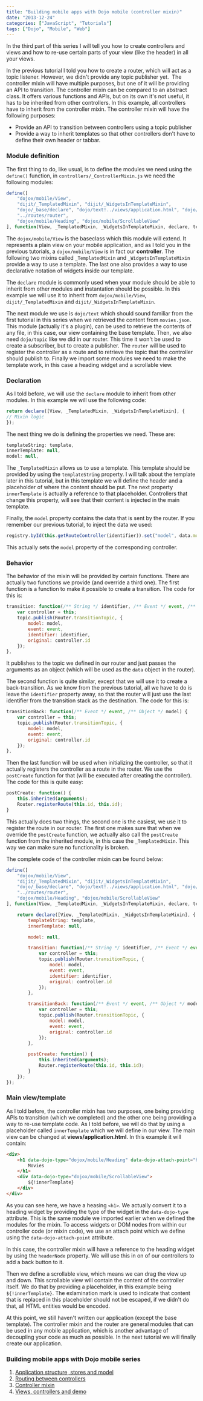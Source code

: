 ```yaml
---
title: "Building mobile apps with Dojo mobile (controller mixin)"
date: "2013-12-24"
categories: ["JavaScript", "Tutorials"]
tags: ["Dojo", "Mobile", "Web"]
---
```


In the third part of this series I will tell you how to create controllers and views and how to re-use certain parts of your view (like the header) in all your views.

In the previous tutorial I told you how to create a router, which will act as a topic listener. However, we didn't provide any topic publisher yet.  The controller mixin will have multiple purposes, but one of it will be providing an API to transition. The controller mixin can be compared to an abstract class. It offers various functions and APIs, but on its own it's not useful, it has to be inherited from other controllers. In this example, all controllers have to inherit from the controller mixin. The controller mixin will have the following purposes:

- Provide an API to transition between controllers using a topic publisher
- Provide a way to inherit templates so that other controllers don't have to define their own header or tabbar.

### Module definition

The first thing to do, like usual, is to define the modules we need using the `define()` function, in `controllers/_ControllerMixin.js` we need the following modules:

```javascript
define([
    "dojox/mobile/View",
    "dijit/_TemplatedMixin", "dijit/_WidgetsInTemplateMixin",
    "dojo/_base/declare", "dojo/text!../views/application.html", "dojo/topic",
    "../routes/router",
    "dojox/mobile/Heading", "dojox/mobile/ScrollableView"
], function(View, _TemplatedMixin, _WidgetsInTemplateMixin, declare, template, topic, Router) {
```

The `dojox/mobile/View` is the baseclass which this module will extend. It represents a plain view on your mobile application, and as I told you in the previous tutorials, a `dojox/mobile/View` is in fact our **controller**. The following two mixins called `_TemplatedMixin` and `_WidgetsInTemplateMixin` provide a way to use a template. The last one also provides a way to use declarative notation of widgets inside our template.

The `declare` module is commonly used when your module should be able to inherit from other modules and instantation should be possible. In this example we will use it to inherit from `dojox/mobile/View`, `dijit/_TemplatedMixin` and `dijit/_WidgetsInTemplateMixin`.

The next module we use is `dojo/text` which should sound familiar from the first tutorial in this series when we retrieved the content from `movies.json`. This module (actually it's a plugin), can be used to retrieve the contents of any file, in this case, our view containing the base template. Then, we also need `dojo/topic` like we did in our router. This time it won't be used to create a subscriber, but to create a publisher. The `router` will be used to register the controller as a route and to retrieve the topic that the controller should publish to. Finally we import some modules we need to make the template work, in this case a heading widget and a scrollable view.

### Declaration

As I told before, we will use the `declare` module to inherit from other modules. In this example we will use the following code:

```javascript
return declare([View, _TemplatedMixin, _WidgetsInTemplateMixin], {
// Mixin logic
});
```

The next thing we do is defining the properties we need. These are:

```javascript
templateString: template,
innerTemplate: null,
model: null,
```

The `_TemplatedMixin` allows us to use a template. This template should be provided by using the `templateString` property. I will talk about the template later in this tutorial, but in this template we will define the header and a placeholder of where the content should be put. The next property `innerTemplate` is actually a reference to that placeholder. Controllers that change this property, will see that their content is injected in the main template.

Finally, the `model` property contains the data that is sent by the router. If you remember our previous tutorial, to inject the data we used:

```javascript
registry.byId(this.getRouteController(identifier)).set("model", data.model);
```

This actually sets the `model` property of the corresponding controller.

### Behavior

The behavior of the mixin will be provided by certain functions. There are actually two functions we provide (and override a third one). The first function is a function to make it possible to create a transition. The code for this is:

```javascript
transition: function(/** String */ identifier, /** Event */ event, /** Object */ model) {
    var controller = this;
    topic.publish(Router.transitionTopic, {
        model: model,
        event: event,
        identifier: identifier,
        original: controller.id
    });
},
```

It publishes to the topic we defined in our router and just passes the arguments as an object (which will be used as the `data` object in the router).

The second function is quite similar, except that we will use it to create a back-transition. As we know from the previous tutorial, all we have to do is leave the `identifier` property away, so that the router will just use the last identifier from the transition stack as the destination. The code for this is:

```javascript
transitionBack: function(/** Event */ event, /** Object */ model) {
    var controller = this;
    topic.publish(Router.transitionTopic, {
        model: model,
        event: event,
        original: controller.id
    });
},
```

Then the last function will be used when initializing the controller, so that it actually registers the controller as a route in the router. We use the `postCreate` function for that (will be executed after creating the controller). The code for this is quite easy:

```javascript
postCreate: function() {
    this.inherited(arguments);
    Router.registerRoute(this.id, this.id);
}
```

This actually does two things, the second one is the easiest, we use it to register the route in our router. The first one makes sure that when we override the `postCreate` function, we actually also call the `postCreate` function from the inherited module, in this case the `_TemplatedMixin`. This way we can make sure no functionality is broken.

The complete code of the controller mixin can be found below:

```javascript
define([
    "dojox/mobile/View",
    "dijit/_TemplatedMixin", "dijit/_WidgetsInTemplateMixin",
    "dojo/_base/declare", "dojo/text!../views/application.html", "dojo/topic",
    "../routes/router",
    "dojox/mobile/Heading", "dojox/mobile/ScrollableView"
], function(View, _TemplatedMixin, _WidgetsInTemplateMixin, declare, template, topic, Router) {

    return declare([View, _TemplatedMixin, _WidgetsInTemplateMixin], {
        templateString: template,
        innerTemplate: null,

        model: null,

        transition: function(/** String */ identifier, /** Event */ event, /** Object */ model) {
            var controller = this;
            topic.publish(Router.transitionTopic, {
                model: model,
                event: event,
                identifier: identifier,
                original: controller.id
            });
        },

        transitionBack: function(/** Event */ event, /** Object */ model) {
            var controller = this;
            topic.publish(Router.transitionTopic, {
                model: model,
                event: event,
                original: controller.id
            });
        },

        postCreate: function() {
            this.inherited(arguments);
            Router.registerRoute(this.id, this.id);
        }
    });
});
```

### Main view/template

As I told before, the controller mixin has two purposes, one being providing APIs to transition (which we completed) and the other one being providing a way to re-use template code. As I told before, we will do that by using a placeholder called `innerTemplate` which we will define in our view. The main view can be changed at **views/application.html**. In this example it will contain:

```html
<div>
    <h1 data-dojo-type="dojox/mobile/Heading" data-dojo-attach-point="headerNode">
        Movies
    </h1>
    <div data-dojo-type="dojox/mobile/ScrollableView">
        ${!innerTemplate}
    </div>
</div>
```

As you can see here, we have a heasing `<h1>`. We actually convert it to a heading widget by providing the type of the widget in the `data-dojo-type` attribute. This is the same module we imported earlier when we defined the modules for the mixin. To access widgets or DOM nodes from within our controller code (or mixin code), we use an attach point which we define using the `data-dojo-attach-point` attribute.

In this case, the controller mixin will have a reference to the heading widget by using the `headerNode` property. We will use this in on of our controllers to add a back button to it.

Then we define a scrollable view, which means we can drag the view up and down. This scrollable view will contain the content of the controller itself. We do that by providing a placeholder, in this example being `${!innerTemplate}`. The exlamination mark is used to indicate that content that is replaced in this placeholder should not be escaped, if we didn't do that, all HTML entities would be encoded.

At this point, we still haven't written our application (except the base template). The controller mixin and the router are general modules that can be used in any mobile application, which is another advantage of decoupling your code as much as possible. In the next tutorial we will finally create our application.

### Building mobile apps with Dojo mobile series

1. [Application structure, stores and model](/dojo-mobile-model/)
2. [Routing between controllers](/dojo-mobile-router/)
3. [Controller mixin](/dojo-mobile-controller-mixin/)
4. [Views, controllers and demo](/dojo-mobile-controllers/)
